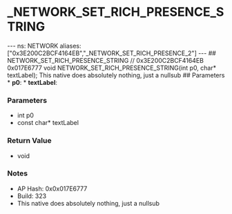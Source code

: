 # _NETWORK_SET_RICH_PRESENCE_STRING

--- ns: NETWORK aliases: ["0x3E200C2BCF4164EB","_NETWORK_SET_RICH_PRESENCE_2"] --- ## NETWORK_SET_RICH_PRESENCE_STRING  // 0x3E200C2BCF4164EB 0x017E6777 void NETWORK_SET_RICH_PRESENCE_STRING(int p0, char* textLabel);  This native does absolutely nothing, just a nullsub  ## Parameters * **p0**: * **textLabel**:

### Parameters
* int p0
* const char* textLabel

### Return Value
* void

### Notes
* AP Hash: 0x0x017E6777
* Build: 323
* This native does absolutely nothing, just a nullsub

